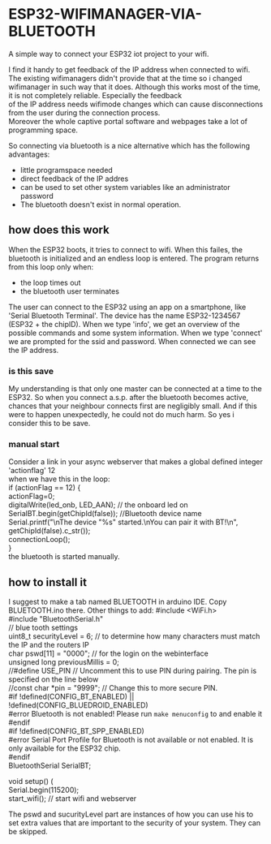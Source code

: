 # ESP32-WIFIMANAGER-VIA-BLUETOOTH
A simple way to connect your ESP32 iot project to your wifi.

I find it handy to get feedback of the IP address when connected to wifi. The existing wifimanagers didn't provide that at the time
so i changed wifimanager in such way that it does. Although this works most of the time, it is not completely reliable. Especially the feedback<br>
of the IP address needs wifimode changes which can cause disconnections from the user during the connection process.<br>
Moreover the whole captive portal software and webpages take a lot of programming space. 

So connecting via bluetooth is a nice alternative which has the following advantages:
- little programspace needed
- direct feedback of the IP addres
- can be used to set other system variables like an administrator password
- The bluetooth doesn't exist in normal operation.
## how does this work ##
When the ESP32 boots, it tries to connect to wifi. When this failes, the bluetooth is initialized and an endless loop is entered.
The program returns from this loop only when:
- the loop times out
- the bluetooth user terminates

The user can connect to the ESP32 using an app on a smartphone, like 'Serial Bluetooth Terminal'. The device has the name ESP32-1234567 (ESP32 + the chipID). When we type 'info', we get an overview
of the possible commands and some system information. When we type 'connect' we are prompted for the ssid and password. When connected we can
see the IP address.

### is this save ###
My understanding is that only one master can be connected at a time to the ESP32.  So when you connect a.s.p. after the bluetooth becomes active, chances that your neighbour connects first are negligibly small. And if this were to happen unexpectedly, he could not do much harm. So yes i consider this to be save.

### manual start ###
Consider a link in your async webserver that makes a global defined integer 'actionflag' 12<br>
when we have this in the loop:<br>
    if (actionFlag == 12) { <br>
     actionFlag=0;<br>
     digitalWrite(led_onb, LED_AAN); // the onboard led on<br>
     SerialBT.begin(getChipId(false)); //Bluetooth device name<br>
     Serial.printf("\nThe device \"%s\" started.\nYou can pair it with BT!\n", getChipId(false).c_str());<br>
     connectionLoop();<br>
    }<br>
the bluetooth is started manually.
## how to install it ##
I suggest to make a tab named BLUETOOTH in arduino IDE. Copy BLUETOOTH.ino there.
Other things to add:
#include <WiFi.h><br>
#include "BluetoothSerial.h"<br>
// blue tooth settings <br>
uint8_t securityLevel = 6; // to determine how many characters must match the IP and the routers IP<br>
char pswd[11] = "0000";  // for the login on the webinterface<br>
unsigned long previousMillis = 0;<br>
//#define USE_PIN // Uncomment this to use PIN during pairing. The pin is specified on the line below<br>
//const char *pin = "9999"; // Change this to more secure PIN.<br>
#if !defined(CONFIG_BT_ENABLED) || !defined(CONFIG_BLUEDROID_ENABLED)<br>
#error Bluetooth is not enabled! Please run `make menuconfig` to and enable it<br>
#endif<br>
#if !defined(CONFIG_BT_SPP_ENABLED)<br>
  #error Serial Port Profile for Bluetooth is not available or not enabled. It is only available for the ESP32 chip.<br>
#endif<br>
BluetoothSerial SerialBT;<br>

void setup() (<br>
  Serial.begin(115200);<br>
  start_wifi(); // start wifi and webserver<br>

The pswd and sucurityLevel part are instances of how you can use his to set extra values that are important to the security of your system. They can be skipped.   
